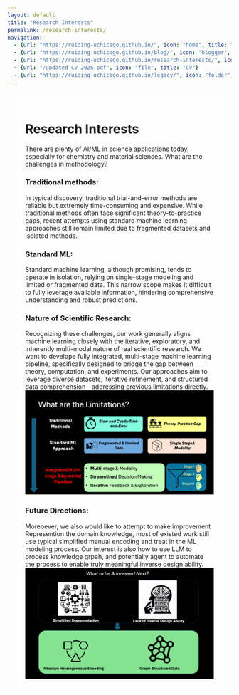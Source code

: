 ```yaml
---
layout: default
title: "Research Interests"
permalink: /research-interests/
navigation:
  - {url: "https://ruiding-uchicago.github.io/", icon: "home", title: "Home"}
  - {url: "https://ruiding-uchicago.github.io/blog/", icon: "blogger", title: "Blog"}
  - {url: "https://ruiding-uchicago.github.io/research-interests/", icon: "flask", title: "Research Interests"}
  - {url: "/updated CV 2025.pdf", icon: "file", title: "CV"}
  - {url: "https://ruiding-uchicago.github.io/legacy/", icon: "folder", title: "Legacy"}
---
```

<head>
    <style>
        body {
            background-image: url('/background.jpg');
            background-size: cover;
            background-repeat: no-repeat;
            background-attachment: fixed;
        }
        .container {
            margin: 20px;
            padding: 20px;
            background-color: rgba(255, 255, 255, 0.7); /* white background with some transparency */
        }
    </style>
</head>

<div class="container">
<h1>Research Interests</h1>

There are plenty of AI/ML in science applications today, especially for chemistry and material sciences.
What are the challenges in methodology?

<h3>Traditional methods:</h3>
In typical discovery, traditional trial-and-error methods are reliable but extremely time-consuming and expensive.
While traditional methods often face significant theory-to-practice gaps, recent attempts using standard machine learning approaches still remain limited due to fragmented datasets and isolated methods.

<h3>Standard ML:</h3>
Standard machine learning, although promising, tends to operate in isolation, relying on single-stage modeling and limited or fragmented data.
This narrow scope makes it difficult to fully leverage available information, hindering comprehensive understanding and robust predictions.

<h3>Nature of Scientific Research:</h3>
Recognizing these challenges, our work generally aligns machine learning closely with the iterative, exploratory, and inherently multi-modal nature of real scientific research.
We want to develope fully integrated, multi-stage machine learning pipeline, specifically designed to bridge the gap between theory, computation, and experiments.
Our approaches aim to leverage diverse datasets, iterative refinement, and structured data comprehension—addressing previous limitations directly.

<img src="/2025_fig1.png" alt="Figure 1" style="max-width: 100%;">

<h3>Future Directions:</h3>
Moreoever, we also would like to attempt to make improvement 
Represention the domain knowledge, most of existed work still use typical simplified manual encoding and treat in the ML modeling process.
Our interest is also how to use LLM to process knowledge grpah, and potentially agent to automate the process to enable truly meaningful inverse design ability.

<img src="/2025_fig2.png" alt="Figure 2" style="max-width: 100%;">
</div> 